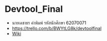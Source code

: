 # Devtool_Final
* นายเดชาธร คำพิมพ์ รหัสนักศึกษา 62070071
* https://trello.com/b/BWYtLG8k/devtoolfinal
* [Wiki](https://github.com/It62070071/Devtool_Final/wiki/%E0%B8%AD%E0%B8%AD%E0%B8%81%E0%B9%81%E0%B8%9A%E0%B8%9A%E0%B9%81%E0%B8%A5%E0%B8%B0%E0%B8%A7%E0%B8%B2%E0%B8%87%E0%B9%81%E0%B8%9C%E0%B8%99%E0%B8%81%E0%B8%B2%E0%B8%A3%E0%B8%97%E0%B8%B3%E0%B8%87%E0%B8%B2%E0%B8%99)
